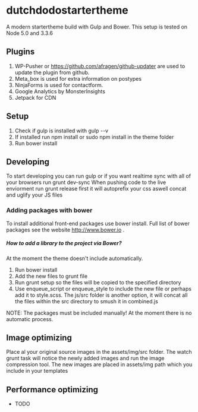 

# dutchdodostartertheme
A modern startertheme build with Gulp and Bower.
This setup is tested on Node 5.0 and 3.3.6

## Plugins
1. WP-Pusher or https://github.com/afragen/github-updater are used to update the plugin from github.
2. Meta_box is used for extra information on postypes
3. NinjaForms is used for contactform.
4. Google Analytics by MonsterInsights
5. Jetpack for CDN


## Setup
1. Check if gulp is installed with gulp --v
2. If installed run npm install or sudo npm install in the theme folder
3. Run bower install

## Developing
To start developing you can run gulp or if you want realtime sync with all of your browsers run grunt dev-sync
When pushing code to the live enviorment run grunt release first it will autoprefix your css aswell concat and uglify your JS files

### Adding packages with bower
To install additional front-end packages use bower install. Full list of bower packages see the website http://www.bower.io .

##### How to add a library to the project via Bower?
At the moment the theme doesn't include automatically.

1. Run bower install <package>
2. Add the new files to grunt file
3. Run grunt setup so the files will be copied to the specified directory
4. Use enqueue_script or enqueue_style to include the new file or perhaps add it to style.scss. The js/src folder is another option, it will concat all the files within the src directory to smush it in combined.js

NOTE: The packages must be included manually! At the moment there is no automatic process.

## Image optimizing
Place al your original source images in the assets/img/src folder. The watch grunt task will notice the newly added images and run the image compression tool.
The new images are placed in assets/img path which you include in your templates

## Performance optimizing
- TODO
